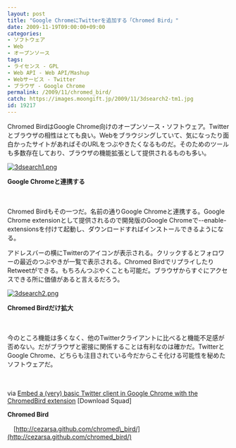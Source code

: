 ```yaml
---
layout: post
title: "Google ChromeにTwitterを追加する「Chromed Bird」"
date: 2009-11-19T09:00:00+09:00
categories:
- ソフトウェア
- Web
- オープンソース
tags: 
- ライセンス - GPL
- Web API - Web API/Mashup
- Webサービス - Twitter
- ブラウザ - Google Chrome
permalink: /2009/11/chromed_bird/
catch: https://images.moongift.jp/2009/11/3dsearch2-tm1.jpg
id: 19217
---
```

Chromed BirdはGoogle Chrome向けのオープンソース・ソフトウェア。Twitterとブラウザの相性はとても良い。Webをブラウジングしていて、気になったり面白かったサイトがあればそのURLをつぶやきたくなるものだ。そのためのツールも多数存在しており、ブラウザの機能拡張として提供されるものも多い。

  

[![3dsearch1.png](https://images.moongift.jp/2009/11/3dsearch1-tm.jpg)](https://images.moongift.jp/2009/11/3dsearch1.png)  
  
**Google Chromeと連携する**

  

　

  

Chromed Birdもその一つだ。名前の通りGoogle Chromeと連携する。Google Chrome extensionとして提供されるので開発版のGoogle Chromeで--enable-extensionsを付けて起動し、ダウンロードすればインストールできるようになる。

  
  
<!--more-->

アドレスバーの横にTwitterのアイコンが表示される。クリックするとフォロワーの最近のつぶやきが一覧で表示される。Chromed BirdでリプライしたりRetweetができる。もちろんつぶやくことも可能だ。ブラウザからすぐにアクセスできる所に価値があると言えるだろう。

  

[![3dsearch2.png](https://images.moongift.jp/2009/11/3dsearch2-tm1.jpg)](https://images.moongift.jp/2009/11/3dsearch21.png)  
  
**Chromed Birdだけ拡大**

  

　

  

今のところ機能は多くなく、他のTwitterクライアントに比べると機能不足感が否めない。だがブラウザと密接に関係することは有利なのは確かだ。TwitterとGoogle Chrome、どちらも注目されている今だからこそ化ける可能性を秘めたソフトウェアだ。

  

　

  

via [Embed a (very) basic Twitter client in Google Chrome with the ChromedBird extension](http://www.downloadsquad.com/2009/11/05/embed-a-very-basic-twitter-client-in-google-chrome-with-the-ch/) [Download Squad]

  

**Chromed Bird**  
  
　[http://cezarsa.github.com/chromed\_bird/](http://cezarsa.github.com/chromed_bird/)

  
